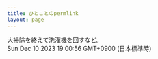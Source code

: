 ```yaml
---
title: ひとことのpermlink
layout: page
---
```

<div class="box" dt="1702202456810">
  大掃除を終えて洗濯機を回すなど。
  <div class="content is-small">Sun Dec 10 2023 19:00:56 GMT+0900 (日本標準時)</div>
</div>
